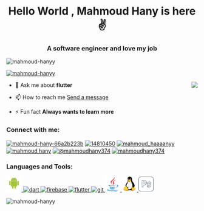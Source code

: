 <h1 align="center">Hello World , Mahmoud Hany is here ✌️ </h1>

<h3 align="center">A software engineer and love my job </h3>

<p align="left"> <img src="https://komarev.com/ghpvc/?username=mahmoud-hanyy&label=Profile%20views&color=0e75b6&style=flat" alt="mahmoud-hanyy" /> </p>

<p align="left"> <a href="https://github.com/ryo-ma/github-profile-trophy"><img src="https://github-profile-trophy.vercel.app/?username=mahmoud-hanyy" alt="mahmoud-hanyy" /></a> </p>

<img align="right" height="400" src="https://media.giphy.com/media/CuuSHzuc0O166MRfjt/giphy.gif?cid=790b7611ejtkox46bew2ruxo2kiwldp9vt575zqq4hn6vub6&ep=v1_gifs_search&rid=giphy.gif&ct=g"  />

- 💬 Ask me about **flutter**
  
- 📫 How to reach me [Send a message](https://mahmoudhany374@gmail.com)

- ⚡ Fun fact **Always wants to learn more**

<h3 align="left">Connect with me:</h3>
<p align="left">
<a href="https://linkedin.com/in/mahmoud-hany-66a2b223b" target="blank"><img align="center" src="https://raw.githubusercontent.com/rahuldkjain/github-profile-readme-generator/master/src/images/icons/Social/linked-in-alt.svg" alt="mahmoud-hany-66a2b223b" height="30" width="40" /></a>
<a href="https://stackoverflow.com/users/14810450" target="blank"><img align="center" src="https://raw.githubusercontent.com/rahuldkjain/github-profile-readme-generator/master/src/images/icons/Social/stack-overflow.svg" alt="14810450" height="30" width="40" /></a>
<a href="https://instagram.com/mahmoud_haaaanyy" target="blank"><img align="center" src="https://raw.githubusercontent.com/rahuldkjain/github-profile-readme-generator/master/src/images/icons/Social/instagram.svg" alt="mahmoud_haaaanyy" height="30" width="40" /></a>
<a href="https://www.behance.net/mahmoud hany" target="blank"><img align="center" src="https://raw.githubusercontent.com/rahuldkjain/github-profile-readme-generator/master/src/images/icons/Social/behance.svg" alt="mahmoud hany" height="30" width="40" /></a>
<a href="https://www.hackerrank.com/@mahmoudhany374" target="blank"><img align="center" src="https://raw.githubusercontent.com/rahuldkjain/github-profile-readme-generator/master/src/images/icons/Social/hackerrank.svg" alt="@mahmoudhany374" height="30" width="40" /></a>
<a href="https://www.leetcode.com/mahmoudhany374" target="blank"><img align="center" src="https://raw.githubusercontent.com/rahuldkjain/github-profile-readme-generator/master/src/images/icons/Social/leet-code.svg" alt="mahmoudhany374" height="30" width="40" /></a>
</p>

<h3 align="left">Languages and Tools:</h3>
<p align="left"> <a href="https://developer.android.com" target="_blank" rel="noreferrer"> <img src="https://raw.githubusercontent.com/devicons/devicon/master/icons/android/android-original-wordmark.svg" alt="android" width="40" height="40"/> </a> <a href="https://dart.dev" target="_blank" rel="noreferrer"> <img src="https://www.vectorlogo.zone/logos/dartlang/dartlang-icon.svg" alt="dart" width="40" height="40"/> </a> <a href="https://firebase.google.com/" target="_blank" rel="noreferrer"> <img src="https://www.vectorlogo.zone/logos/firebase/firebase-icon.svg" alt="firebase" width="40" height="40"/> </a> <a href="https://flutter.dev" target="_blank" rel="noreferrer"> <img src="https://www.vectorlogo.zone/logos/flutterio/flutterio-icon.svg" alt="flutter" width="40" height="40"/> </a> <a href="https://git-scm.com/" target="_blank" rel="noreferrer"> <img src="https://www.vectorlogo.zone/logos/git-scm/git-scm-icon.svg" alt="git" width="40" height="40"/> </a> <a href="https://www.java.com" target="_blank" rel="noreferrer"> <img src="https://raw.githubusercontent.com/devicons/devicon/master/icons/java/java-original.svg" alt="java" width="40" height="40"/> </a> <a href="https://www.linux.org/" target="_blank" rel="noreferrer"> <img src="https://raw.githubusercontent.com/devicons/devicon/master/icons/linux/linux-original.svg" alt="linux" width="40" height="40"/> </a> <a href="https://www.photoshop.com/en" target="_blank" rel="noreferrer"> <img src="https://raw.githubusercontent.com/devicons/devicon/master/icons/photoshop/photoshop-line.svg" alt="photoshop" width="40" height="40"/> </a> </p>

<p><img align="left" src="https://github-readme-stats.vercel.app/api/top-langs?username=mahmoud-hanyy&show_icons=true&locale=en&layout=compact" alt="mahmoud-hanyy" /></p>

